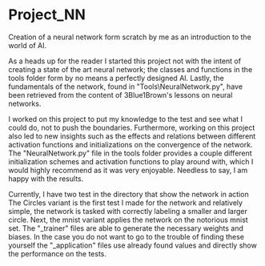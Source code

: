 # Project_NN
Creation of a neural network form scratch by me as an introduction to the world of AI.

As a heads up for the reader I started this project not with the intent of creating a state 
of the art neural network; the classes and functions in the tools folder form by no means 
a perfectly designed AI. Lastly, the fundamentals of the network, found in 
"Tools\NeuralNetwork.py", have been retrieved from the content of 3Blue1Brown's lessons on 
neural networks.
 
I worked on this project to put my knowledge to the test and see what I could do, not to push 
the boundaries. Furthermore, working on this project also led to new insights such as the 
effects and relations between different activation functions and initializations on the 
convergence of the network. The "NeuralNetwork.py" file in the tools folder provides a couple 
different initialization schemes and activation functions to play around with, which I would 
highly recommend as it was very enjoyable. Needless to say, I am happy with the results. 

Currently, I have two test in the directory that show the network in action The Circles variant 
is the first test I made for the network and relatively simple, the network is tasked with 
correctly labeling a smaller and larger circle. Next, the mnist variant applies the network on 
the notorious mnist set. The "_trainer" files are able to generate the necessary weights and 
biases. In the case you do not want to go to the trouble of finding these yourself the 
"_application" files use already found values and directly show the performance on the tests.